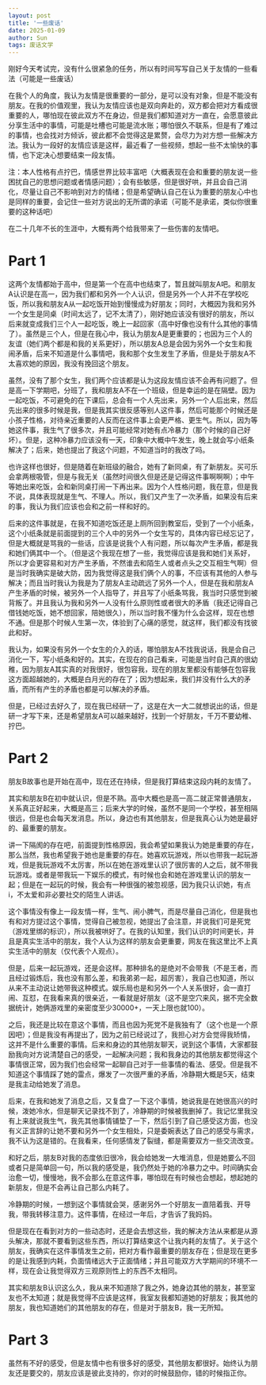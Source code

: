 ```yaml
---
layout: post
title: '一些废话'
date: 2025-01-09
author: Sun
tags: 废话文学
---
```


刚好今天考试完，没有什么很紧急的任务，所以有时间写写自己关于友情的一些看法（可能是一些废话）

在我个人的角度，我认为友情是很重要的一部分，是可以没有对象，但是不能没有朋友。在我的价值观里，我认为友情应该也是双向奔赴的，双方都会把对方看成很重要的人，哪怕现在彼此双方不在身边，但是我们都知道对方一直在，会愿意彼此分享生活中的事情，可能是吐槽也可能是流水账；哪怕很久不联系，但是有了难过的事情，也会找对方倾诉，彼此都不会觉得这是累赘，会尽力为对方想一些解决方法。我认为一段好的友情应该是这样，最近看了一些视频，想起一些不太愉快的事情，也下定决心想要结束一段友情。

注：本人性格有点拧巴，情感世界比较丰富吧（大概表现在会和重要的朋友说一些困扰自己的思想问题或者情感问题）；会有些敏感，但是很好哄，并且会自己消化，尽量让自己不影响到对方的情绪；但是希望确认自己在认为重要的朋友心中也是同样的重要，会记住一些对方说出的无所谓的承诺（可能不是承诺，类似你很重要的这种话吧）

在二十几年不长的生涯中，大概有两个给我带来了一些伤害的友情吧。

# Part 1

这两个友情都始于高中，但是第一个在高中也结束了，暂且就叫朋友A吧。和朋友A认识是在高一，因为我们都和另外一个人认识，但是另外一个人并不在学校吃饭，所以我和朋友A从一起吃饭开始到慢慢成为好朋友；同时，大概因为我和另外一个女生是同桌（时间太远了，记不太清了），刚好她应该没有很好的朋友，所以后来就变成我们三个人一起吃饭，晚上一起回家（高中好像也没有什么其他的事情了）。虽然是三个人，但是在我心中，我认为朋友A是更重要的；也因为三个人的友谊（她们两个都是和我的关系更好），所以朋友A总是会因为另外一个女生和我闹矛盾，后来不知道是什么事情吧，我和那个女生发生了矛盾，但是处于朋友A不太喜欢她的原因，我没有挽回这个朋友。

虽然，没有了那个女生，我们两个应该都是认为这段友情应该不会再有问题了。但是高一下学期吧，分班了，我和朋友A不在一个班级，但是幸运的是在隔壁。因为一起吃饭，不可避免的在下课后，总会有一个人先出来，另外一个人后出来，然后先出来的很多时候是我，但是我其实很反感等别人这件事，然后可能那个时候还是小孩子性格，对待亲近重要的人反而在这件事上会更严格、更生气。所以，因为等她这件事，我生气了很多次，并且可能经常对她有点冷暴力（那个时候的自己好坏）。但是，这种冷暴力应该没有一天，印象中大概中午发生，晚上就会写小纸条解决了；后来，她也提出了我这个问题，不知道当时的我改了吗。

也许这样也很好，但是随着在新班级的融合，她有了新同桌，有了新朋友。买可乐会拿两根吸管，但是与我无关（虽然时间很久但是还是记得这件事啊啊啊）；中午等她出来吃饭，会和新同桌打闹一下再出来。因为个人性格问题，我在意，但是我不说，具体表现就是生气、不理人。所以，我们又产生了一次矛盾，如果没有后来的事，我认为我们应该也会和之前一样和好的。

后来的这件事就是，在我不知道吃饭还是上厕所回到教室后，受到了一个小纸条，这个小纸条就是前面提到的三个人中的另外一个女生写的，具体内容已经忘记了，但是大概就是骂我的一些话，应该是说我个人有问题，所以每次产生矛盾，都是我和她们俩其中一个。（但是这个我现在想了一些，我觉得应该是我和她们关系好，所以才会更容易和对方产生矛盾，不然谁去和陌生人或者点头之交互相生气啊）但是当时我确实是破大防，因为我觉得这是我们俩个人的事，不应该有其他的人参与解决；而且当时我认为我是为了朋友A主动疏远了另外一个人，但是在我和朋友A产生矛盾的时候，被另外一个人指导了，并且写了小纸条骂我，我当时只感觉到被背叛了。并且我认为我和另外一人没有什么原则性或者很大的矛盾（我还记得自己借钱她吃饭，她不想回家，陪她很久），所以当时我不懂为什么会这样，现在也想不通。但是那个时候人生第一次，体验到了心痛的感觉，就这样，我们都没有找彼此和好。

我认为，如果没有另外一个女生的介入的话，哪怕朋友A不找我说话，我是会自己消化一下，写小纸条和好的。其实，在现在的自己看来，可能是当时自己真的很幼稚，因为朋友A其实真的对我很好，很包容我，现在的朋友里都没有能够在包容我这方面超越她的，大概是白月光的存在了；因为想起来，我们并没有什么大的矛盾，而所有产生的矛盾也都是可以解决的矛盾。

但是，已经过去好久了，现在我已经研一了，这是在大一大二就想说出的话，但是研一才写下来，还是希望朋友A可以越来越好，找到一个好朋友，千万不要幼稚、拧巴。

# Part 2

朋友B故事也是开始在高中，现在还在持续，但是我打算结束这段内耗的友情了。

其实和朋友B在初中就认识，但是不熟。高中大概也是高一高二就正常普通朋友，关系真正好起来，大概是高三；后来大学的时候，虽然不是同一个学校，甚至相隔很远，但是也会每天发消息。所以，身边也有其他朋友，但是我真心认为她是最好的、最重要的朋友。

讲一下隔阂的存在吧，前面提到性格原因，我会希望如果我认为她是重要的存在，那么当然，我也希望我于她也是重要的存在。她喜欢玩游戏，所以也带我一起玩游戏，但是我玩游戏不太厉害，所以在她在游戏里认识了很厉害的人之后，就不带我玩游戏。或者是带我玩一下娱乐的模式，有时候也会和她在游戏里认识的朋友一起；但是在一起玩的时候，我会有一种很强的被忽视感，因为我只认识她，有点i，不太爱和非必要社交的陌生人讲话。

这个事情没有像上一段友情一样，生气、闹小脾气，而是尽量自己消化，但是我也有和对方提过这个事情，觉得自己被忽视，她提出了会注意，并说我们可是死党（游戏里绑的标识），所以我被哄好了。在我的认知里，我们认识的时间更长，并且是真实生活中的朋友，我个人认为这样的朋友会更重要，网友在我这里比不上真实生活中的朋友（仅代表个人观点）。

但是，后来一起玩游戏，还是会这样。那种排名的是绝对不会带我（不是王者，而且经过锻炼后，我也没有那么差，和我弟弟一起，超厉害），我自己也知道，所以从来不主动说让她带我这种模式。娱乐局也是和另外一个人关系很好，会一直打闹、互怼，在我看来真的很亲近，一看就是好朋友（这不是空穴来风，据不完全数据统计，她俩游戏里的亲密度至少30000+，一天上限也就100）。

之后，我还是比较在意这个事情，而且也因为死党不是我独有了（这个也是一个原因吧）；但是我没有再提出了，因为之前已经说过了，我担心对方会觉得我矫情，这并不是什么重要的事情。后来和身边的其他朋友聊天，说到这个事情，大家都鼓励我向对方说清楚自己的感受，一起解决问题；我和我身边的其他朋友都觉得这个事情很正常，因为我们也会经常一起聊自己对于一些事情的看法、感受。但是我不知道这个事情踩了她的雷点，爆发了一次很严重的矛盾，冷静期大概是5天，结束是我主动给她发了消息。

后来，在我和她发了消息之后，又复盘了一下这个事情，她说我是在她很高兴的时候，泼她冷水，但是聊天记录找不到了，冷静期的时候被我删掉了。我记忆里我没有上来就说我生气，我先其他事情铺垫了一下，然后引到了自己感受这方面，也没有义正言辞的让她不要和另外一个女生相处，只是委婉表达了自己的感受与需求，我不认为这是错的。在我看来，任何感情发了裂缝，都是需要双方一些交流改变。

和好之后，朋友B对我的态度依旧很冷，我会给她发一大堆消息，但是她要么不回或者只是简单回一句，所以我的感受是，我仍然处于她的冷暴力之中。时间确实会治愈一切，慢慢地，我不会那么在意这件事，哪怕现在有时候也会想起，想起她的新朋友，但是不会再让自己那么内耗了。

冷静期的时候，一想到这个事情就会哭，感谢另外一个好朋友一直陪着我、开导我，带我转移注意力。这件事情，在经过一年后，才告诉了我妈妈。

但是现在在看到对方的一些动态时，还是会去想这些，我的解决方法从来都是从源头解决，那就不要看到这些东西，所以打算结束这个让我内耗的友情了。关于这个朋友，我确实在这件事情发生之前，把对方看作最重要的朋友存在；但是现在更多的是让我感到内耗，负面情绪远大于正面情绪；并且可能双方大学期间的环境不一样，现在会让我觉得双方三观原则性上的东西不太相同。

其实和朋友B认识这么久，我从来不知道除了我之外，她身边其他的朋友，甚至室友也不太知道；就是我觉得不应该是这样，我室友我都知道她的好朋友；我其他的朋友，我也知道她们的其他朋友的存在，但是对于朋友B，我一无所知。

# Part 3

虽然有不好的感受，但是友情中也有很多好的感受，其他朋友都很好。始终认为朋友还是要交的，朋友应该是彼此支持的，你对的时候鼓励你，错的时候指正你。



